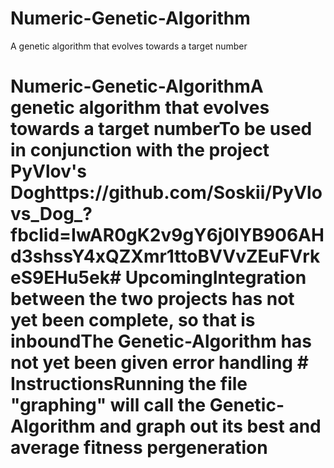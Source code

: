 # Numeric-Genetic-Algorithm
A genetic algorithm that evolves towards a target number
# Numeric-Genetic-AlgorithmA genetic algorithm that evolves towards a target numberTo be used in conjunction with the project PyVlov's Doghttps://github.com/Soskii/PyVlovs_Dog_?fbclid=IwAR0gK2v9gY6j0lYB906AHd3shssY4xQZXmr1ttoBVVvZEuFVrkeS9EHu5ek# UpcomingIntegration between the two projects has not yet been complete, so that is inboundThe Genetic-Algorithm has not yet been given error handling # InstructionsRunning the file "graphing" will call the Genetic-Algorithm and graph out its best and average fitness pergeneration
